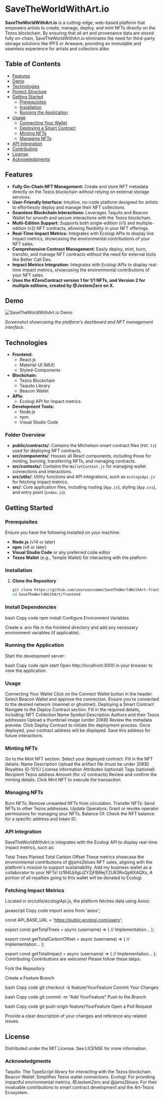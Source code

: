 # SaveTheWorldWithArt.io

**SaveTheWorldWithArt.io** is a cutting-edge, web-based platform that empowers artists to create, manage, deploy, and mint NFTs directly on the Tezos blockchain. By ensuring that all art and provenance data are stored fully on-chain, SaveTheWorldWithArt.io eliminates the need for third-party storage solutions like IPFS or Arweave, providing an immutable and seamless experience for artists and collectors alike.

## Table of Contents

- [Features](#features)
- [Demo](#demo)
- [Technologies](#technologies)
- [Project Structure](#project-structure)
- [Getting Started](#getting-started)
  - [Prerequisites](#prerequisites)
  - [Installation](#installation)
  - [Running the Application](#running-the-application)
- [Usage](#usage)
  - [Connecting Your Wallet](#connecting-your-wallet)
  - [Deploying a Smart Contract](#deploying-a-smart-contract)
  - [Minting NFTs](#minting-nfts)
  - [Managing NFTs](#managing-nfts)
- [API Integration](#api-integration)
- [Contributing](#contributing)
- [License](#license)
- [Acknowledgments](#acknowledgments)

## Features

- **Fully On-Chain NFT Management:** Create and store NFT metadata directly on the Tezos blockchain without relying on external storage services.
- **User-Friendly Interface:** Intuitive, no-code platform designed for artists to effortlessly deploy and manage their NFT collections.
- **Seamless Blockchain Interactions:** Leverages Taquito and Beacon Wallet for smooth and secure interactions with the Tezos blockchain.
- **Multi-Edition Support:** Supports both single-edition (v1) and multiple-edition (v2) NFT contracts, allowing flexibility in your NFT offerings.
- **Real-Time Impact Metrics:** Integrates with Ecologi APIs to display live impact metrics, showcasing the environmental contributions of your NFT sales.
- **Comprehensive Contract Management:** Easily deploy, mint, burn, transfer, and manage NFT contracts without the need for external tools like Better Call Dev.
- **Impact Metrics Integration:** Integrates with Ecologi APIs to display real-time impact metrics, showcasing the environmental contributions of your NFT sales.
- **Uses the #ZeroContract version 1 for 1/1 NFTs, and Version 2 for multiple editions, created by @JestemZero on X.**

## Demo

![SaveTheWorldWithArt.io Demo](frontend/public/demo-screenshot.png)

*Screenshot showcasing the platform's dashboard and NFT management interface.*

## Technologies

- **Frontend:**
  - React.js
  - Material-UI (MUI)
  - Styled-Components
- **Blockchain:**
  - Tezos Blockchain
  - Taquito Library
  - Beacon Wallet
- **APIs:**
  - Ecologi API for impact metrics
- **Development Tools:**
  - Node.js
  - npm
  - Visual Studio Code


### Folder Overview

- **public/contracts/**: Contains the Michelson smart contract files (`FOC.tz`) used for deploying NFT contracts.
- **src/components/**: Houses all React components, including those for minting, burning, transferring NFTs, and managing contracts.
- **src/contexts/**: Contains the `WalletContext.js` for managing wallet connections and interactions.
- **src/utils/**: Utility functions and API integrations, such as `ecologiApi.js` for fetching impact metrics.
- **src/**: Core application files, including routing (`App.js`), styling (`App.css`), and entry point (`index.js`).

## Getting Started

### Prerequisites

Ensure you have the following installed on your machine:

- **Node.js** (v14 or later)
- **npm** (v6 or later)
- **Visual Studio Code** or any preferred code editor
- **Tezos Wallet** (e.g., Temple Wallet) for interacting with the platform

### Installation

1. **Clone the Repository**

   ```bash
   git clone https://github.com/yourusername/SaveTheWorldWithArt-frontend.git
   cd SaveTheWorldWithArt/frontend

### Install Dependencies

bash
Copy code
npm install
Configure Environment Variables

Create a .env file in the frontend directory and add any necessary environment variables (if applicable).

### Running the Application
Start the development server:

bash
Copy code
npm start
Open http://localhost:3000 in your browser to view the application.

### Usage
Connecting Your Wallet
Click on the Connect Wallet button in the header.
Select Beacon Wallet and approve the connection.
Ensure you're connected to the desired network (mainnet or ghostnet).
Deploying a Smart Contract
Navigate to the Deploy Contract section.
Fill in the required details, including:
NFT Collection Name
Symbol
Description
Authors and their Tezos addresses
Upload a thumbnail image (under 20KB)
Review the metadata preview.
Click Deploy Contract to initiate the deployment process.
Once deployed, your contract address will be displayed. Save this address for future interactions.
### Minting NFTs
Go to the Mint NFT section.
Select your deployed contract.
Fill in the NFT details:
Name
Description
Upload the artifact file (must be under 20KB)
Royalties (0-10%)
License information
Attributes (optional)
Tags (optional)
Recipient Tezos address
Amount (for v2 contracts)
Review and confirm the minting details.
Click Mint NFT to execute the transaction.
### Managing NFTs
Burn NFTs: Remove unwanted NFTs from circulation.
Transfer NFTs: Send NFTs to other Tezos addresses.
Update Operators: Grant or revoke operator permissions for managing your NFTs.
Balance Of: Check the NFT balance for a specific address and token ID.

### API Integration
SaveTheWorldWithArt.io integrates with the Ecologi API to display real-time impact metrics, such as:

Total Trees Planted
Total Carbon Offset
These metrics showcase the environmental contributions of @jams2blues NFT sales, aligning with the platform's mission to support sustainability.  Add my business wallet as a collaborator to your NFTs! tz1R4Uj4gtJZYZjFBiRejTZU63RvQpRXAQXs, A portion of all royalties going to this wallet will be donated to Ecologi.

### Fetching Impact Metrics
Located in src/utils/ecologiApi.js, the platform fetches data using Axios:

javascript
Copy code
import axios from 'axios';

const API_BASE_URL = 'https://public.ecologi.com/users';

export const getTotalTrees = async (username) => {
  // Implementation...
};

export const getTotalCarbonOffset = async (username) => {
  // Implementation...
};

export const getTotalImpact = async (username) => {
  // Implementation...
};
Contributing
Contributions are welcome! Please follow these steps:

Fork the Repository

Create a Feature Branch

bash
Copy code
git checkout -b feature/YourFeature
Commit Your Changes

bash
Copy code
git commit -m "Add YourFeature"
Push to the Branch

bash
Copy code
git push origin feature/YourFeature
Open a Pull Request

Provide a clear description of your changes and reference any related issues.

## License
Distributed under the MIT License. See LICENSE for more information.

### Acknowledgments
Taquito: The TypeScript library for interacting with the Tezos blockchain.
Beacon Wallet: Simplifies Tezos wallet connections.
Ecologi: For providing impactful environmental metrics.
@JestemZero and @jams2blues: For their invaluable contributions to smart contract development and the Art-Tezos Ecosystem.